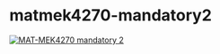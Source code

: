 # matmek4270-mandatory2

[![MAT-MEK4270 mandatory 2](https://github.com/ade3108/mandatory2/actions/workflows/main.yml/badge.svg)](https://github.com/ade3108/mandatory2/actions/workflows/main.yml)

